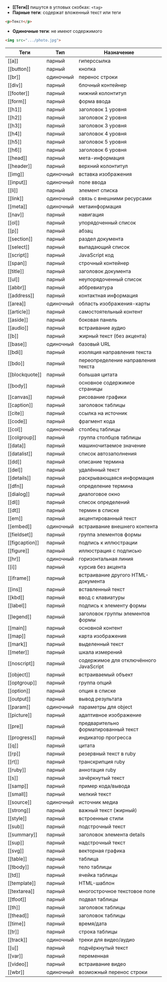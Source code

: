 
- **[[Теги]]** пишутся в угловых скобках: `<tag>`
- **Парные теги**: содержат вложенный текст или теги

```html
<p>Текст</p>
```

- **Одиночные теги**: не имеют содержимого

```html
<img src=".../photo.jpg">
```

| Теги           | Тип       | Назначение                             |
| -------------- | --------- | -------------------------------------- |
| [[a]]          | парный    | гиперссылка                            |
| [[button]]     | парный    | кнопка                                 |
| [[br]]         | одиночный | перенос строки                         |
| [[div]]        | парный    | блочный контейнер                      |
| [[footer]]     | парный    | нижний колонтитул                      |
| [[form]]       | парный    | форма ввода                            |
| [[h1]]         | парный    | заголовок 1 уровня                     |
| [[h2]]         | парный    | заголовок 2 уровня                     |
| [[h3]]         | парный    | заголовок 3 уровня                     |
| [[h4]]         | парный    | заголовок 4 уровня                     |
| [[h5]]         | парный    | заголовок 5 уровня                     |
| [[h6]]         | парный    | заголовок 6 уровня                     |
| [[head]]       | парный    | мета-информация                        |
| [[header]]     | парный    | верхний колонтитул                     |
| [[img]]        | одиночный | вставка изображения                    |
| [[input]]      | одиночный | поле ввода                             |
| [[li]]         | парный    | элемент списка                         |
| [[link]]       | одиночный | связь с внешними ресурсами             |
| [[meta]]       | одиночный | метаинформация                         |
| [[nav]]        | парный    | навигация                              |
| [[ol]]         | парный    | упорядоченный список                   |
| [[p]]          | парный    | абзац                                  |
| [[section]]    | парный    | раздел документа                       |
| [[select]]     | парный    | выпадающий список                      |
| [[script]]     | парный    | JavaScript код                         |
| [[span]]       | парный    | строчный контейнер                     |
| [[title]]      | парный    | заголовок документа                    |
| [[ul]]         | парный    | неупорядоченный список                 |
| [[abbr]]       | парный    | аббревиатура                           |
| [[address]]    | парный    | контактная информация                  |
| [[area]]       | одиночный | область изображения-карты              |
| [[article]]    | парный    | самостоятельный контент                |
| [[aside]]      | парный    | боковая панель                         |
| [[audio]]      | парный    | встраивание аудио                      |
| [[b]]          | парный    | жирный текст (без акцента)             |
| [[base]]       | одиночный | базовый URL                            |
| [[bdi]]        | парный    | изоляция направления текста            |
| [[bdo]]        | парный    | переопределение направления текста     |
| [[blockquote]] | парный    | большая цитата                         |
| [[body]]       | парный    | основное содержимое страницы           |
| [[canvas]]     | парный    | рисование графики                      |
| [[caption]]    | парный    | заголовок таблицы                      |
| [[cite]]       | парный    | ссылка на источник                     |
| [[code]]       | парный    | фрагмент кода                          |
| [[col]]        | одиночный | столбец таблицы                        |
| [[colgroup]]   | парный    | группа столбцов таблицы                |
| [[data]]       | парный    | машиночитаемое значение                |
| [[datalist]]   | парный    | список автозаполнения                  |
| [[dd]]         | парный    | описание термина                       |
| [[del]]        | парный    | удалённый текст                        |
| [[details]]    | парный    | раскрывающаяся информация              |
| [[dfn]]        | парный    | определение термина                    |
| [[dialog]]     | парный    | диалоговое окно                        |
| [[dl]]         | парный    | список определений                     |
| [[dt]]         | парный    | термин в списке                        |
| [[em]]         | парный    | акцентированный текст                  |
| [[embed]]      | одиночный | встраивание внешнего контента          |
| [[fieldset]]   | парный    | группа элементов формы                 |
| [[figcaption]] | парный    | подпись к иллюстрации                  |
| [[figure]]     | парный    | иллюстрация с подписью                 |
| [[hr]]         | одиночный | горизонтальная линия                   |
| [[i]]          | парный    | курсив без акцента                     |
| [[iframe]]     | парный    | встраивание другого HTML-документа     |
| [[ins]]        | парный    | вставленный текст                      |
| [[kbd]]        | парный    | ввод с клавиатуры                      |
| [[label]]      | парный    | подпись к элементу формы               |
| [[legend]]     | парный    | заголовок группы элементов формы       |
| [[main]]       | парный    | основной контент                       |
| [[map]]        | парный    | карта изображения                      |
| [[mark]]       | парный    | выделенный текст                       |
| [[meter]]      | парный    | шкала измерений                        |
| [[noscript]]   | парный    | содержимое для отключённого JavaScript |
| [[object]]     | парный    | встраиваемый объект                    |
| [[optgroup]]   | парный    | группа опций                           |
| [[option]]     | парный    | опция в списке                         |
| [[output]]     | парный    | вывод результата                       |
| [[param]]      | одиночный | параметры для object                   |
| [[picture]]    | парный    | адаптивное изображение                 |
| [[pre]]        | парный    | предварительно форматированный текст   |
| [[progress]]   | парный    | индикатор прогресса                    |
| [[q]]          | парный    | цитата                                 |
| [[rp]]         | парный    | резервный текст в ruby                 |
| [[rt]]         | парный    | транскрипция ruby                      |
| [[ruby]]       | парный    | аннотация ruby                         |
| [[s]]          | парный    | зачёркнутый текст                      |
| [[samp]]       | парный    | пример кода/вывода                     |
| [[small]]      | парный    | мелкий текст                           |
| [[source]]     | одиночный | источник медиа                         |
| [[strong]]     | парный    | важный текст (жирный)                  |
| [[style]]      | парный    | встроенные стили                       |
| [[sub]]        | парный    | подстрочный текст                      |
| [[summary]]    | парный    | заголовок элемента details             |
| [[sup]]        | парный    | надстрочный текст                      |
| [[svg]]        | парный    | векторная графика                      |
| [[table]]      | парный    | таблица                                |
| [[tbody]]      | парный    | тело таблицы                           |
| [[td]]         | парный    | ячейка таблицы                         |
| [[template]]   | парный    | HTML-шаблон                            |
| [[textarea]]   | парный    | многострочное текстовое поле           |
| [[tfoot]]      | парный    | подвал таблицы                         |
| [[th]]         | парный    | заголовок таблицы                      |
| [[thead]]      | парный    | заголовок таблицы                      |
| [[time]]       | парный    | время/дата                             |
| [[tr]]         | парный    | строка таблицы                         |
| [[track]]      | одиночный | треки для видео/аудио                  |
| [[u]]          | парный    | подчёркнутый текст                     |
| [[var]]        | парный    | переменная                             |
| [[video]]      | парный    | встраивание видео                      |
| [[wbr]]        | одиночный | возможный перенос строки               |
